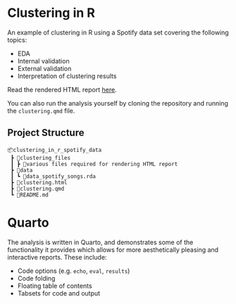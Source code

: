 # Clustering in R

An example of clustering in R using a Spotify data set covering the following topics:
- EDA
- Internal validation
- External validation
- Interpretation of clustering results

Read the rendered HTML report [here](https://htmlpreview.github.io/?https://github.com/endaflynn198/r-resources/blob/main/clustering_in_r_spotify_data/clustering.html).

You can also run the analysis yourself by cloning the repository and running the `clustering.qmd` file.

## Project Structure
```
📦clustering_in_r_spotify_data
 ┣ 📂clustering_files
 ┃ ┣ 📂various files required for rendering HTML report
 ┣ 📂data
 ┃ ┗ 📜data_spotify_songs.rda
 ┣ 📜clustering.html
 ┣ 📜clustering.qmd 
 ┗ 📜README.md
```

# Quarto
The analysis is written in Quarto, and demonstrates some of the functionality it provides which allows for more aesthetically pleasing and interactive reports. These include:
- Code options (e.g. `echo`, `eval`, `results`)
- Code folding
- Floating table of contents
- Tabsets for code and output